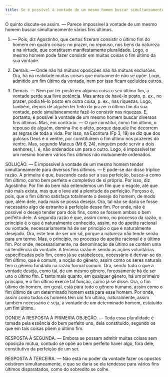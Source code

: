 ```yaml
---
title: Se é possível à vontade de um mesmo homem buscar simultaneamente vários fins últimos
---
```


O quinto discute-se assim. — Parece impossível à vontade de um mesmo homem buscar simultaneamente vários fins últimos.  

1. — Pois, diz Agostinho, que certos fizeram consistir o último fim do homem em quatro coisas: no prazer, no repouso, nos bens da natureza e na virtude, que constituem manifestamente pluralidade. Logo, o mesmo homem pode fazer consistir em muitas coisas o fim último da sua vontade. 

2. Demais. — Onde não há mútuas oposições não há mútuas exclusões. Ora, há na realidade muitas coisas que mutuamente não se opõe. Logo, admitido um fim último da vontade, nem por isso ficam excluídos outros.  

3. Demais. — Nem por ter posto em alguma coisa o seu último fim, a vontade perde sua livre potência. Mas antes de havê-lo posto, p. ex., no prazer, podia tê-lo posto em outra coisa, p. ex., nas riquezas. Logo, também, depois de alguém ter feito do prazer o último fim da sua vontade, pode simultaneamente fazê-lo consistir nas riquezas. E, portanto, é possível à vontade de um mesmo homem buscar diversos fins últimos.  Mas, em contrário. — O que constitui, como fim último, o repouso de alguém, domina-lhe o afeto, porque daquele lhe decorrem as regras de toda a vida. Por isso, na Escritura (Fp 3, 19) se diz que dos gulosos Deus é o ventre, por constituírem o fim último nos prazeres do ventre. Mas, segundo Mateus (Mt 6, 24), ninguém pode servir a dois senhores, i. é, não ordenados um para o outro. Logo, é impossível ter um mesmo homem vários fins últimos não mutuamente ordenados.  

SOLUÇÃO. — É impossível à vontade de um mesmo homem tender simultaneamente para diversos fins últimos. — E pode-se dar disso tríplice razão.  A primeira é que, buscando cada ser a sua perfeição, busca-a como fim último, como bem perfeito e completivo de si próprio. Por isso, diz Agostinho: Por fim do bem não entendemos um fim que o esgote, até que não mais exista, mas que o leve até a plenitude da perfeição. Forçoso é, pois, que o fim último satisfaça totalmente o desejo do homem, de modo que, além dele, nada mais se possa desejar. Ora, tal não se daria se fosse necessário algo de estranho à perfeição desse fim. Por onde, não é possível o desejo tender para dois fins, como se fossem ambos o bem perfeito dele.  A segunda razão é que, assim como, no processo da razão, o princípio é o que é naturalmente conhecido, assim, no do apetite racional ou vontade, necessariamente há de ser princípio o que é naturalmente desejado. Ora, este tem de ser um só, porque a natureza não tende senão para um termo. Mas, o princípio, no processo do apetite racional é o último fim. Por onde, necessariamente, na denominação de último se contém uma só tendência da vontade.  A terceira razão é: sendo as ações voluntárias especificadas pelo fim, como já se estabeleceu, necessário é derivar-se do fim último, que é comum, a noção do gênero, assim como os seres naturais tem o gênero fundado na razão formal comum. Ora, sendo tudo o que a vontade deseja, como tal, de um mesmo gênero, forçosamente há de ser uno o último fim. E tanto mais quanto, em qualquer gênero, há um primeiro princípio, e o fim último exerce tal função, como já se disse.  Ora, o fim último do homem, em geral, está para todo o gênero humano, assim como o fim último de um determinado homem está para esse homem. Por onde, assim como todos os homens têm um fim último, naturalmente, assim também necessário é seja, à vontade de um determinado homem, estatuído um fim último.  

DONDE A RESPOSTA À PRIMEIRA OBJEÇÃO. — Toda essa pluralidade é tomada pela essência do bem perfeito uno, dela constituído, segundo os que em tais coisas põem o último fim.  

RESPOSTA À SEGUNDA. — Embora se possam admitir muitas coisas sem oposição mútua, contudo se opõe ao bem perfeito haver algo, fora dele, constitutivo da perfeição de um ser. 

RESPOSTA À TERCEIRA. — Não está no poder da vontade fazer os opostos existirem simultaneamente, o que se daria se ela tendesse para vários fins últimos disparatados, como do sobredito se colhe.